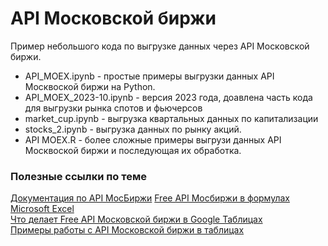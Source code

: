 # API Московской биржи
Пример небольшого кода по выгрузке данных через API Московской биржи.  
- API_MOEX.ipynb - простые примеры выгрузки данных API Москвоской биржи на Python.  
- API_MOEX_2023-10.ipynb - версия 2023 года, доавлена часть кода для выгрузки рынка спотов и фьючерсов  
- market_cup.ipynb - выгрузка квартальных данных по капитализации  
- stocks_2.ipynb - выгрузка данных по рынку акций.  
- API MOEX.R - более сложные примеры выгрузи данных API Москвоской биржи и последующая их обработка.  

### Полезные ссылки по теме
[Документация по API МосБиржи](https://www.moex.com/a2193)
[Free API Мосбиржи в формулах Microsoft Excel](https://habr.com/ru/post/498268/)  
[Что делает Free API Московской биржи в Google Таблицах](https://habr.com/ru/post/486716/)  
[Примеры работы с API Московской биржи в таблицах](https://drive.google.com/file/d/1SRFExTs42traUQKEHJXNYei4QtmuLhAf/view)  
